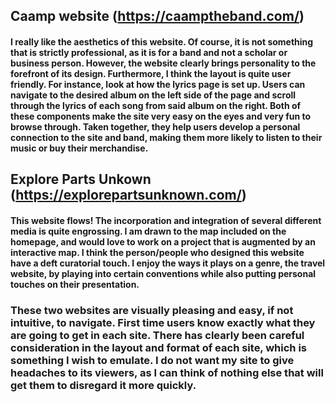 ## Caamp website (https://caamptheband.com/)
#### I really like the aesthetics of this website. Of course, it is not something that is strictly professional, as it is for a band and not a scholar or business person. However, the website clearly brings personality to the forefront of its design. Furthermore, I think the layout is quite user friendly. For instance, look at how the lyrics page is set up. Users can navigate to the desired album on the left side of the page and scroll through the lyrics of each song from said album on the right. Both of these components make the site very easy on the eyes and very fun to browse through. Taken together, they help users develop a personal connection to the site and band, making them more likely to listen to their music or buy their merchandise. 

## Explore Parts Unkown (https://explorepartsunknown.com/)
#### This website flows! The incorporation and integration of several different media is quite engrossing. I am drawn to the map included on the homepage, and would love to work on a project that is augmented by an interactive map. I think the person/people who designed this website have a deft curatorial touch. I enjoy the ways it plays on a genre, the travel website, by playing into certain conventions while also putting personal touches on their presentation. 

### These two websites are visually pleasing and easy, if not intuitive, to navigate. First time users know exactly what they are going to get in each site. There has clearly been careful consideration in the layout and format of each site, which is something I wish to emulate. I do not want my site to give headaches to its viewers, as I can think of nothing else that will get them to disregard it more quickly. 
